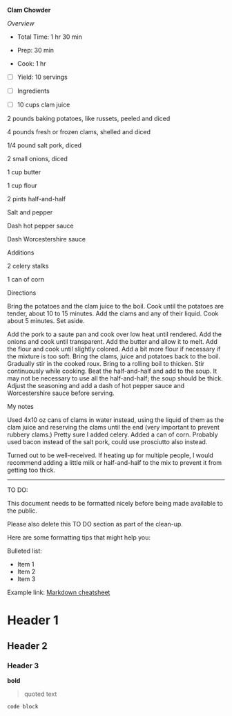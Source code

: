**Clam Chowder**

*Overview*

 - Total Time: 1 hr 30 min

 - Prep: 30 min

 - Cook: 1 hr

 - [ ] Yield: 10 servings

 - [ ] Ingredients

  - [ ] 10 cups clam juice

 2 pounds baking potatoes, like russets, peeled and diced

 4 pounds fresh or frozen clams, shelled and diced

 1/4 pound salt pork, diced

 2 small onions, diced

 1 cup butter

 1 cup flour

 2 pints half-and-half

 Salt and pepper

 Dash hot pepper sauce

 Dash Worcestershire sauce

Additions

 2 celery stalks

 1 can of corn

Directions

Bring the potatoes and the clam juice to the boil. Cook until the potatoes are
tender, about 10 to 15 minutes. Add the clams and any of their liquid. Cook
about 5 minutes. Set aside.

Add the pork to a saute pan and cook over low heat until rendered. Add the
onions and cook until transparent. Add the butter and allow it to melt. Add the
flour and cook until slightly colored. Add a bit more flour if necessary if the
mixture is too soft. Bring the clams, juice and potatoes back to the boil.
Gradually stir in the cooked roux. Bring to a rolling boil to thicken. Stir
continuously while cooking. Beat the half-and-half and add to the soup. It may
not be necessary to use all the half-and-half; the soup should be thick. Adjust
the seasoning and add a dash of hot pepper sauce and Worcestershire sauce
before serving.

My notes

Used 4x10 oz cans of clams in water instead, using the liquid of them as the
clam juice and reserving the clams until the end (very important to prevent
rubbery clams.) Pretty sure I added celery. Added a can of corn. Probably used
bacon instead of the salt pork, could use prosciutto also instead.

Turned out to be well-received. If heating up for multiple people, I would
recommend adding a little milk or half-and-half to the mix to prevent it from
getting too thick.

---
TO DO:

This document needs to be formatted nicely before being made available to the public.

Please also delete this TO DO section as part of the clean-up.

Here are some formatting tips that might help you:

Bulleted list:

- Item 1
- Item 2
- Item 3

Example link: [Markdown cheatsheet](https://github.com/kaihj/octo-recipes/blob/master/markdown-cheatsheet.pdf)

# Header 1

## Header 2

### Header 3

**bold**

> quoted text

`code block`

